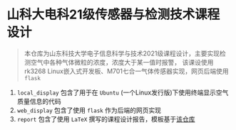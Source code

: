 # 山科大电科21级传感器与检测技术课程设计
>本仓库为山东科技大学电子信息科学与技术2021级课程设计，主要实现检测空气中各种气体微粒的浓度，浓度大于某一值时报警，
>该课设使用rk3268 Linux嵌入式开发板、M701七合一气体传感器实现，网页后端使用 `flask`

1. `local_display` 包含了用于在 `Ubuntu` (一个Linux发行版)下使用终端显示空气质量信息的代码
2. `web_display` 包含了使用 `flask` 作为后端的网页实现
3. `report` 包含了使用 `LaTeX` 撰写的课程设计报告，模板基于[该仓库](https://github.com/Jiazhen-Lei/SJTU_Course_Template_Latex)
